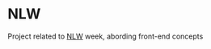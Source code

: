 # NLW

Project related to [NLW](https://nextlevelweek.com/inscricao/1) week, abording front-end concepts

